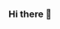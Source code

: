 ### Hi there 👋

<!--
**TalesOfEchia/TalesOfEchia** is a ✨ _special_ ✨ repository because its `README.md` (this file) appears on your GitHub profile.

Tales of Echia maps
-->
